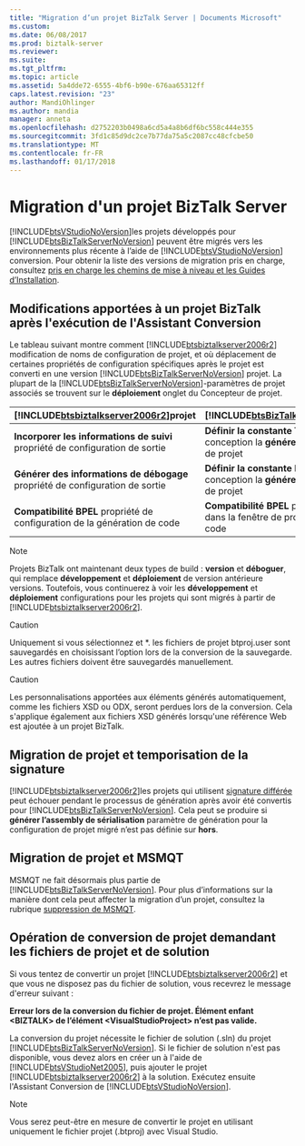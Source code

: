 ```yaml
---
title: "Migration d’un projet BizTalk Server | Documents Microsoft"
ms.custom: 
ms.date: 06/08/2017
ms.prod: biztalk-server
ms.reviewer: 
ms.suite: 
ms.tgt_pltfrm: 
ms.topic: article
ms.assetid: 5a4dde72-6555-4bf6-b90e-676aa65312ff
caps.latest.revision: "23"
author: MandiOhlinger
ms.author: mandia
manager: anneta
ms.openlocfilehash: d2752203b0498a6cd5a4a8b6df6bc558c444e355
ms.sourcegitcommit: 3fd1c85d9dc2ce7b77da75a5c2087cc48cfcbe50
ms.translationtype: MT
ms.contentlocale: fr-FR
ms.lasthandoff: 01/17/2018
---
```

# <a name="migrating-a-biztalk-server-project"></a>Migration d'un projet BizTalk Server
[!INCLUDE[btsVStudioNoVersion](../includes/btsvstudionoversion-md.md)]les projets développés pour [!INCLUDE[btsBizTalkServerNoVersion](../includes/btsbiztalkservernoversion-md.md)] peuvent être migrés vers les environnements plus récente à l’aide de [!INCLUDE[btsVStudioNoVersion](../includes/btsvstudionoversion-md.md)] conversion. Pour obtenir la liste des versions de migration pris en charge, consultez [pris en charge les chemins de mise à niveau et les Guides d’Installation](http://social.technet.microsoft.com/wiki/contents/articles/28554.biztalk-server-supported-upgrade-paths-and-installation-guides.aspx).  
  
## <a name="biztalk-project-changes-after-running-the-conversion-wizard"></a>Modifications apportées à un projet BizTalk après l'exécution de l'Assistant Conversion  
 Le tableau suivant montre comment [!INCLUDE[btsbiztalkserver2006r2](../includes/btsbiztalkserver2006r2-md.md)] modification de noms de configuration de projet, et où déplacement de certaines propriétés de configuration spécifiques après le projet est converti en une version [!INCLUDE[btsBizTalkServerNoVersion](../includes/btsbiztalkservernoversion-md.md)] projet. La plupart de la [!INCLUDE[btsBizTalkServerNoVersion](../includes/btsbiztalkservernoversion-md.md)]-paramètres de projet associés se trouvent sur le **déploiement** onglet du Concepteur de projet.  
  
|[!INCLUDE[btsbiztalkserver2006r2](../includes/btsbiztalkserver2006r2-md.md)]projet|[!INCLUDE[btsBizTalkServerNoVersion](../includes/btsbiztalkservernoversion-md.md)]projet|  
|------------------------------------------------------------------------------------|---------------------------------------------------------------------------------------|  
|**Incorporer les informations de suivi** propriété de configuration de sortie|**Définir la constante TRACE** option de conception la **générer** onglet du Concepteur de projet|  
|**Générer des informations de débogage** propriété de configuration de sortie|**Définir la constante DEBUG** option de conception la **générer** onglet du Concepteur de projet|  
|**Compatibilité BPEL** propriété de configuration de la génération de code|**Compatibilité BPEL** propriété de génération dans la fenêtre de propriétés de projet de code|  
  
> [!NOTE]
>  Projets BizTalk ont maintenant deux types de build : **version** et **déboguer**, qui remplace **développement** et **déploiement** de version antérieure versions. Toutefois, vous continuerez à voir les **développement** et **déploiement** configurations pour les projets qui sont migrés à partir de [!INCLUDE[btsbiztalkserver2006r2](../includes/btsbiztalkserver2006r2-md.md)].  
  
> [!CAUTION]
>  Uniquement si vous sélectionnez et \*. les fichiers de projet btproj.user sont sauvegardés en choisissant l’option lors de la conversion de la sauvegarde. Les autres fichiers doivent être sauvegardés manuellement.  
  
> [!CAUTION]
>  Les personnalisations apportées aux éléments générés automatiquement, comme les fichiers XSD ou ODX, seront perdues lors de la conversion. Cela s'applique également aux fichiers XSD générés lorsqu'une référence Web est ajoutée à un projet BizTalk.  
  
## <a name="project-migration-and-delay-signing"></a>Migration de projet et temporisation de la signature  
 [!INCLUDE[btsbiztalkserver2006r2](../includes/btsbiztalkserver2006r2-md.md)]les projets qui utilisent [signature différée](http://go.microsoft.com/fwlink/p/?LinkId=140992) peut échouer pendant le processus de génération après avoir été convertis pour [!INCLUDE[btsBizTalkServerNoVersion](../includes/btsbiztalkservernoversion-md.md)]. Cela peut se produire si **générer l’assembly de sérialisation** paramètre de génération pour la configuration de projet migré n’est pas définie sur **hors**.  
  
## <a name="project-migration-and-msmqt"></a>Migration de projet et MSMQT  
 MSMQT ne fait désormais plus partie de [!INCLUDE[btsBizTalkServerNoVersion](../includes/btsbiztalkservernoversion-md.md)]. Pour plus d’informations sur la manière dont cela peut affecter la migration d’un projet, consultez la rubrique [suppression de MSMQT](../core/msmqt-deprecation.md).  
  
## <a name="project-conversion-requires-the-project-and-solution-file"></a>Opération de conversion de projet demandant les fichiers de projet et de solution  
 Si vous tentez de convertir un projet [!INCLUDE[btsbiztalkserver2006r2](../includes/btsbiztalkserver2006r2-md.md)] et que vous ne disposez pas du fichier de solution, vous recevrez le message d'erreur suivant :  
  
 **Erreur lors de la conversion du fichier de projet. Élément enfant \<BIZTALK\> de l’élément \<VisualStudioProject\> n’est pas valide.**  
  
 La conversion du projet nécessite le fichier de solution (.sln) du projet [!INCLUDE[btsBizTalkServerNoVersion](../includes/btsbiztalkservernoversion-md.md)]. Si le fichier de solution n'est pas disponible, vous devez alors en créer un à l'aide de [!INCLUDE[btsVStudioNet2005](../includes/btsvstudionet2005-md.md)], puis ajouter le projet [!INCLUDE[btsbiztalkserver2006r2](../includes/btsbiztalkserver2006r2-md.md)] à la solution. Exécutez ensuite l'Assistant Conversion de [!INCLUDE[btsVStudioNoVersion](../includes/btsvstudionoversion-md.md)].  
  
> [!NOTE]
>  Vous serez peut-être en mesure de convertir le projet en utilisant uniquement le fichier projet (.btproj) avec Visual Studio.